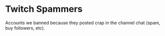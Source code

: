 # Twitch Spammers

Accounts we banned because they posted crap in the channel chat (spam, buy followers, etc).
